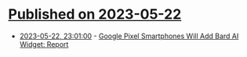 # [Published on 2023-05-22](index.md)

* [2023-05-22, 23:01:00](https://soylentnews.org/article.pl?sid=23/05/21/0758255&from=rss) - [Google Pixel Smartphones Will Add Bard AI Widget: Report](https://soylentnews.org/article.pl?sid=23/05/21/0758255&from=rss)
